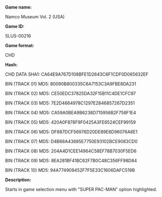 **Game name:**

Namco Museum Vol. 2 (USA)

**Game ID:**

SLUS-00216

**Game format:**

CHD

**Hash:**

CHD DATA SHA1: CA64E9A767D108BFE1D2643C6F1CDF0D065632EF

BIN (TRACK 01) MD5: 80090B800335C6A7153C3A9FBE8DA231

BIN (TRACK 02) MD5: CE50EDC37825DA32F15B11C4DE1CFC97

BIN (TRACK 03) MD5: 7E2D4664978C1297E2846857267D2351

BIN (TRACK 04) MD5: CA59A0BEA9B6238D715956B2F758F1E4

BIN (TRACK 05) MD5: 420A0F878F9F0425A3FE6524CEF99159

BIN (TRACK 06) MD5: DF887DCF56976D20DE89E6D96076A6E1

BIN (TRACK 07) MD5: D4B66A43695E7750E93102BCE9083CD0

BIN (TRACK 08) MD5: 204A4D1CEE14964C58EF78B7030F5ED6

BIN (TRACK 09) MD5: 8EA281BF41BC62F7B0C48C356FF98D84

BIN (TRACK 10) MD5: 94A774909452F7F5E33C1606DAFC519B

**Description:**

Starts in game selection menu with "SUPER PAC-MAN" option highlighted.